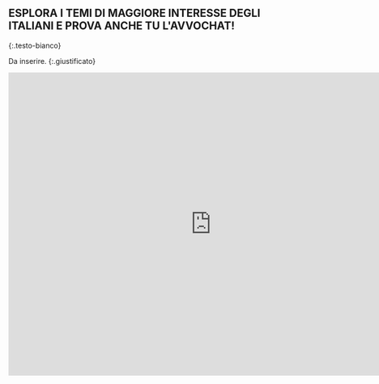 
## ESPLORA I TEMI DI MAGGIORE INTERESSE DEGLI ITALIANI E PROVA ANCHE TU L'AVVOCHAT!
{:.testo-bianco}

Da inserire.
{:.giustificato}



<iframe
  width="800"
  height="600"
  src="https://ouestware.gitlab.io/retina/beta/#/embed/?url=https%3A%2F%2Fgist.githubusercontent.com%2FpasqualeMBD%2F5613dcbe1953f7c006a4d908802eab42%2Fraw%2Fd3945a165c303687b7407ea90d4c007236a5fac9%2Fnetwork-175fce3a-798.gexf&amp;nr=0.698&amp;lt=0.612&amp;ls=9&amp;le=39%22"
  frameBorder="0"
  title="Retina"
  allowFullScreen

></iframe>


